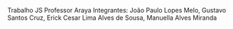 Trabalho JS Professor Araya 
Integrantes: João Paulo Lopes Melo, Gustavo Santos Cruz, Erick Cesar Lima Alves de Sousa, Manuella Alves Miranda
